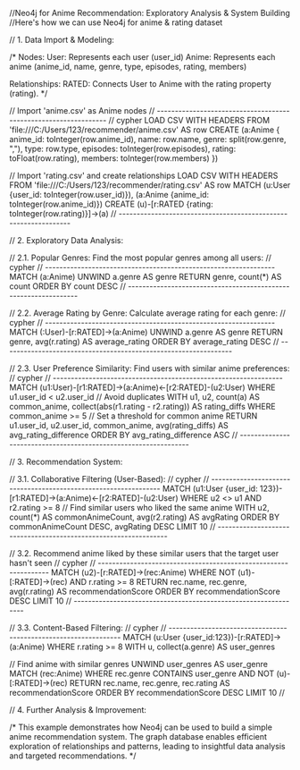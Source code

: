 
//Neo4j for Anime Recommendation: Exploratory Analysis & System Building
//Here's how we can use Neo4j for anime & rating dataset



// 1. Data Import & Modeling:

/*
Nodes:
   User: Represents each user (user_id)
   Anime: Represents each anime (anime_id, name, genre, type, episodes, rating, members)
   
Relationships:
   RATED: Connects User to Anime with the rating property (rating).
*/

// Import 'anime.csv' as Anime nodes
// ----------------------------------------------------------------
// cypher 
LOAD CSV WITH HEADERS FROM 'file:///C:/Users/123/recommender/anime.csv' AS row
CREATE (a:Anime { 
    anime_id: toInteger(row.anime_id), 
    name: row.name, 
    genre: split(row.genre, ","), 
    type: row.type, 
    episodes: toInteger(row.episodes), 
    rating: toFloat(row.rating),
    members: toInteger(row.members)
})

// Import 'rating.csv' and create relationships
LOAD CSV WITH HEADERS FROM 'file:///C:/Users/123/recommender/rating.csv' AS row
MATCH (u:User {user_id: toInteger(row.user_id)}), (a:Anime {anime_id: toInteger(row.anime_id)})
CREATE (u)-[r:RATED {rating: toInteger(row.rating)}]->(a)
// ----------------------------------------------------------------




// 2. Exploratory Data Analysis:

// 2.1. Popular Genres: Find the most popular genres among all users:
// cypher 
// ----------------------------------------------------------------
MATCH (a:Anime)
UNWIND a.genre AS genre
RETURN genre, count(*) AS count 
ORDER BY count DESC
// ----------------------------------------------------------------


// 2.2. Average Rating by Genre: Calculate average rating for each genre:
// cypher 
// ----------------------------------------------------------------
MATCH (:User)-[r:RATED]->(a:Anime)
UNWIND a.genre AS genre
RETURN genre, avg(r.rating) AS average_rating 
ORDER BY average_rating DESC
// ----------------------------------------------------------------


// 2.3. User Preference Similarity: Find users with similar anime preferences:
// cypher 
// ----------------------------------------------------------------
MATCH (u1:User)-[r1:RATED]->(a:Anime)<-[r2:RATED]-(u2:User)
WHERE u1.user_id < u2.user_id  // Avoid duplicates
WITH u1, u2, count(a) AS common_anime, collect(abs(r1.rating - r2.rating)) AS rating_diffs
WHERE common_anime >= 5  // Set a threshold for common anime
RETURN u1.user_id, u2.user_id, common_anime, avg(rating_diffs) AS avg_rating_difference
ORDER BY avg_rating_difference ASC
// ----------------------------------------------------------------




// 3. Recommendation System:

// 3.1. Collaborative Filtering (User-Based):
// cypher 
// ----------------------------------------------------------------
MATCH (u1:User {user_id: 123})-[r1:RATED]->(a:Anime)<-[r2:RATED]-(u2:User)
WHERE u2 <> u1 AND r2.rating >= 8 // Find similar users who liked the same anime
WITH u2, count(*) AS commonAnimeCount, avg(r2.rating) AS avgRating
ORDER BY commonAnimeCount DESC, avgRating DESC
LIMIT 10
// ----------------------------------------------------------------



// 3.2. Recommend anime liked by these similar users that the target user hasn't seen
// cypher 
// ----------------------------------------------------------------
MATCH (u2)-[r:RATED]->(rec:Anime)
WHERE NOT (u1)-[:RATED]->(rec) AND r.rating >= 8
RETURN rec.name, rec.genre, avg(r.rating) AS recommendationScore
ORDER BY recommendationScore DESC
LIMIT 10 
// ----------------------------------------------------------------



// 3.3. Content-Based Filtering:
// cypher 
// ----------------------------------------------------------------
MATCH (u:User {user_id:123})-[r:RATED]->(a:Anime) 
WHERE r.rating >= 8
WITH u, collect(a.genre) AS user_genres 

// Find anime with similar genres
UNWIND user_genres AS user_genre
MATCH (rec:Anime) WHERE rec.genre CONTAINS user_genre AND NOT (u)-[:RATED]->(rec)
RETURN rec.name, rec.genre, rec.rating AS recommendationScore
ORDER BY recommendationScore DESC 
LIMIT 10
//




// 4. Further Analysis & Improvement:

/*
This example demonstrates how Neo4j can be used to build a simple anime recommendation system. The graph database enables efficient exploration of relationships and patterns, leading to insightful data analysis and targeted recommendations.
*/
